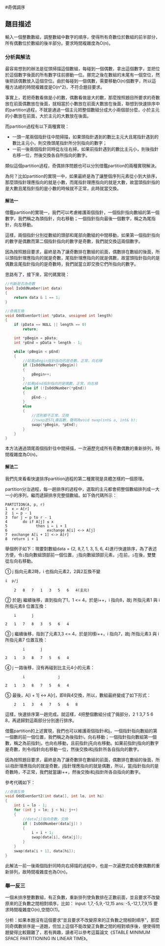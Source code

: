 #奇偶調序

## 題目描述
輸入一個整數數組，調整數組中數字的順序，使得所有奇數位於數組的前半部分，所有偶數位於數組的後半部分。要求時間複雜度為O(n)。

### 分析與解法

最容易想到的辦法是從頭掃描這個數組，每碰到一個偶數，拿出這個數字，並把位於這個數字後面的所有數字往前挪動一位。挪完之後在數組的末尾有一個空位，然後把該偶數放入這個空位。由於每碰到一個偶數，需要移動O(n)個數字，所以這種方法總的時間複雜度是O(n^2)，不符合題目要求。

事實上，若把奇數看做是小的數，偶數看做是大的數，那麼按照題目所要求的奇數放在前面偶數放在後面，就相當於小數放在前面大數放在後面，聯想到快速排序中的partition過程，不就是通過一個主元把整個數組分成大小兩個部分麼，小於主元的小數放在前面，大於主元的大數放在後面。

而partition過程有以下兩種實現：
 - 一頭一尾兩個指針往中間掃描，如果頭指針遇到的數比主元大且尾指針遇到的數比主元小，則交換頭尾指針所分別指向的數字；
 - 一前一後兩個指針同時從左往右掃，如果前指針遇到的數比主元小，則後指針右移一位，然後交換各自所指向的數字。

類似這個partition過程，奇偶排序問題也可以分別借鑑partition的兩種實現解決。 

為何？比如partition的實現一中，如果最終是為了讓整個序列元素從小到大排序，那麼頭指針理應指向的就是小數，而尾指針理應指向的就是大數，故當頭指針指的是大數且尾指針指的是小數的時候就不正常，此時就當交換。

#### 解法一

借鑑partition的實現一，我們可以考慮維護兩個指針，一個指針指向數組的第一個數字，我們稱之為頭指針，向右移動；一個指針指向最後一個數字，稱之為尾指針，向左移動。

這樣，兩個指針分別從數組的頭部和尾部向數組的中間移動，如果第一個指針指向的數字是偶數而第二個指針指向的數字是奇數，我們就交換這兩個數字。

因為按照題目要求，最終是為了讓奇數排在數組的前面，偶數排在數組的後面，所以頭指針理應指向的就是奇數，尾指針理應指向的就是偶數，故當頭指針指向的是偶數且尾指針指向的是奇數時，我們就當立即交換它們所指向的數字。

思路有了，接下來，寫代碼實現：
```cpp
//判斷是否為奇數
bool IsOddNumber(int data)
{
	return data & 1 == 1;
}

//奇偶互換
void OddEvenSort(int *pData, unsigned int length)
{
	if (pData == NULL || length == 0)
		return;

	int *pBegin = pData;
	int *pEnd = pData + length - 1;

	while (pBegin < pEnd)
	{
		//如果pBegin指針指向的是奇數，正常，向右移
		if (IsOddNumber(*pBegin))  
		{
			pBegin++;
		}
		//如果pEnd指針指向的是偶數，正常，向左移
		else if (!IsOddNumber(*pEnd))
		{
			pEnd--;
		}
		else
		{
			//否則都不正常，交換
			//swap是STL庫函數，聲明為void swap(int& a, int& b);
			swap(*pBegin, *pEnd);
		}
	}
}
```
本方法通過頭尾兩個指針往中間掃描，一次遍歷完成所有奇數偶數的重新排列，時間複雜度為O(n)。

#### 解法二

我們先來看看快速排序partition過程的第二種實現是具體怎樣的一個原理。

partition分治過程，每一趟排序的過程中，選取的主元都會把整個數組排列成一大一小的序列，繼而遞歸排序完整個數組。如下偽代碼所示：

	PARTITION(A, p, r)
	1  x ← A[r]
	2  i ← p - 1
	3  for j ← p to r - 1
	4       do if A[j] ≤ x
	5             then i ← i + 1
	6                  exchange A[i] <-> A[j]
	7  exchange A[i + 1] <-> A[r]
	8  return i + 1

舉個例子如下：現要對數組data = {2, 8,7, 1, 3, 5, 6, 4}進行快速排序，為了表述方便，令`i`指向數組頭部前一個位置，`j`指向數組頭部元素，`j`在前，`i`在後，雙雙從左向右移動。

① j 指向元素2時，i 也指向元素2，2與2互換不變

	i  p/j

  	    2   8   7   1   3   5   6   4(主元)

② 於是j 繼續後移，直到指向了1，1 <= 4，於是i++，i 指向8，故j 所指元素1 與 i 所指元素8 位置互換：

     	i       j

  	2   1   7   8   3   5   6   4

③ j 繼續後移，指到了元素3,3 <= 4，於是同樣i++，i 指向7，故j 所指元素3 與 i 所指元素7 位置互換：

    	    i       j

  	2   1   3   8   7   5   6   4

④ j 一路後移，沒有再碰到比主元4小的元素：

	  	    i               j

  	2   1   3   8   7   5   6   4

⑤ 最後，A[i + 1] <-> A[r]，即8與4交換，所以，數組最終變成了如下形式：

        2   1   3   4   7   5   6   8

這樣，快速排序第一趟完成。就這樣，4把整個數組分成了倆部分，2 1 3,7 5 6 8，再遞歸對這兩部分分別進行排序。

借鑑partition的上述實現，我們也可以維護兩個指針i和j，一個指針指向數組的第一個數的前一個位置，我們稱之為後指針i，向右移動；一個指針指向數組第一個數，稱之為前指針j，也向右移動，且前指針j先向右移動。如果前指針j指向的數字是奇數，則令i指針向右移動一位，然後交換i和j指針所各自指向的數字。

因為按照題目要求，最終是為了讓奇數排在數組的前面，偶數排在數組的後面，所以i指針理應指向的就是奇數，j指針理應指向的就是偶數，所以，當j指針指向的是奇數時，不正常，我們就當讓i++，然後交換i和j指針所各自指向的數字。

參考代碼如下：

```c
//奇偶互換
void OddEvenSort2(int data[], int lo, int hi)
{
	int i = lo - 1;
	for (int j = lo; j < hi; j++)
	{
		//data[j]指向奇數，交換
		if ( IsOddNumber(data[j]) )
		{
			i = i + 1;
			swap(data[i], data[j]);
		}
	}
	swap(data[i + 1], data[hi]);
}
```

此解法一前一後兩個指針同時向右掃描的過程中，也是一次遍歷完成奇數偶數的重新排列，故時間複雜度也為O(n)。

### 舉一反三

一個未排序整數數組，有正負數，重新排列使負數排在正數前面，並且要求不改變原來的正負數之間相對順序，比如： input: 1,7,-5,9,-12,15 ans: -5,-12,1,7,9,15 要求時間複雜度O(n),空間O(1)。

分析：如果本題沒有這個要求“並且要求不改變原來的正負數之間相對順序”，那麼同奇偶數排序是一道題，但加上這個不能改變正負數之間的相對順序後，便使得問題變得比較艱難了，若有興趣，讀者可以參考這篇論文《STABLE MINIMUM SPACE PARTITIONING IN LINEAR TIME》。

